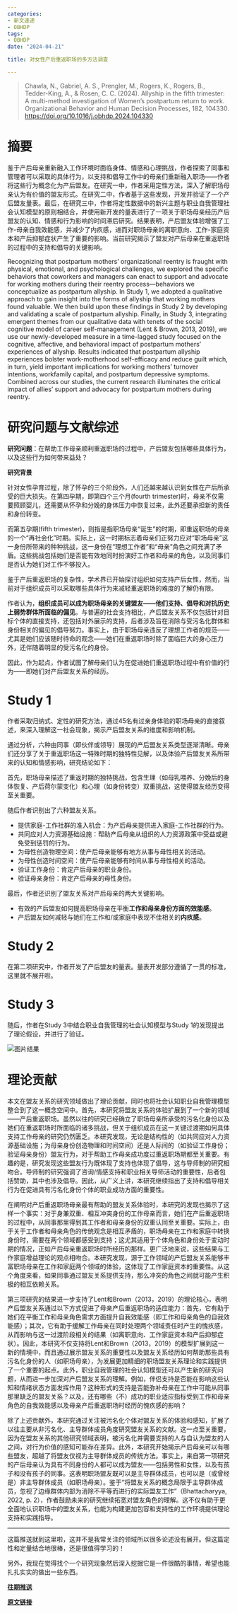 ```yaml
---
categories:
- 新文速递
- OBHDP
tags:
- OBHDP
date: "2024-04-21"

title: 对女性产后重返职场的多方法调查

---
```


> Chawla, N., Gabriel, A. S., Prengler, M., Rogers, K., Rogers, B., Tedder-King, A., & Rosen, C. C. (2024). Allyship in the fifth trimester: A multi-method investigation of Women’s postpartum return to work. Organizational Behavior and Human Decision Processes, 182, 104330. https://doi.org/10.1016/j.obhdp.2024.104330

<!--more-->

# **摘要**

鉴于产后母亲重新融入工作环境时面临身体、情感和心理挑战，作者探索了同事和管理者可以采取的具体行为，以支持和倡导工作中的母亲们重新融入职场——作者将这些行为概念化为产后盟友。在研究一中，作者采用定性方法，深入了解职场母亲认为有价值的盟友形式。在研究二中，作者基于这些发现，开发并验证了一个产后盟友量表。最后，在研究三中，作者将定性数据中的新兴主题与职业自我管理社会认知模型的原则相结合，并使用新开发的量表进行了一项关于职场母亲经历产后盟友的认知、情感和行为影响的时间滞后研究。结果表明，产后盟友体验增强了工作-母亲自我效能感，并减少了内疚感，进而对职场母亲的离职意向、工作-家庭资本和产后抑郁症状产生了重要的影响。当前研究揭示了盟友对产后母亲在重返职场的过程中的支持和倡导的关键影响。

Recognizing that postpartum mothers’ organizational reentry is fraught with physical, emotional, and psychological challenges, we explored the specific behaviors that coworkers and managers can enact to support and advocate for working mothers during their reentry process—behaviors we conceptualize as postpartum allyship. In Study 1, we adopted a qualitative approach to gain insight into the forms of allyship that working mothers found valuable. We then build upon these findings in Study 2 by developing and validating a scale of postpartum allyship. Finally, in Study 3, integrating emergent themes from our qualitative data with tenets of the social cognitive model of career self-management (Lent & Brown, 2013, 2019), we use our newly-developed measure in a time-lagged study focused on the cognitive, affective, and behavioral impact of postpartum mothers’ experiences of allyship. Results indicated that postpartum allyship experiences bolster work-motherhood self-efficacy and reduce guilt which, in turn, yield important implications for working mothers’ turnover intentions, workfamily capital, and postpartum depressive symptoms. Combined across our studies, the current research illuminates the critical impact of allies’ support and advocacy for postpartum mothers during reentry.

# **研究问题与文献综述**

**研究问题**：在帮助工作母亲顺利重返职场的过程中，产后盟友包括哪些具体行为，以及这些行为如何带来益处？

**研究背景**

针对女性孕育过程，除了怀孕的三个阶段外，人们还越来越认识到女性在产后所承受的巨大损失。在第四孕期，即第四个三个月(fourth trimester)时，母亲不仅需要照顾婴儿，还需要从怀孕和分娩的身体压力中恢复过来，此外还要承担新的责任和身份转变。

而第五孕期(fifth trimester)，则指是指职场母亲“诞生”的时期，即重返职场的母亲的一个“再社会化”时期。实际上，这一时期标志着母亲们正努力应对“职场母亲”这一身份所带来的种种挑战，这一身份在“理想工作者”和“母亲”角色之间充满了矛盾。这些挑战包括她们是否能有效地同时扮演好工作者和母亲的角色，以及同事们是否认为她们对工作不够投入。

鉴于产后重返职场的复杂性，学术界已开始探讨组织如何支持产后女性，然而，当前对于组织成员可以采取哪些具体行为来减轻重返职场的难度的了解仍有限。

作者认为，**组织成员可以成为职场母亲的关键盟友——他们支持、倡导和对抗历史上弱势群体所面临的偏见**。与普遍的社会支持相比，产后盟友关系不仅包括针对目标个体的直接支持，还包括对外展示的支持，后者涉及旨在消除与受污名化群体和身份相关的偏见的倡导努力。事实上，由于职场母亲违反了理想工作者的规范——尤其是她们应该随时待命的观念——她们在重返职场时除了面临巨大的身心压力外，还伴随着明显的受污名化的身份。

因此，作为起点，作者试图了解母亲们认为在促进她们重返职场过程中有价值的行为——即她们对产后盟友关系的经历。

# **Study 1**

作者采取归纳式、定性的研究方法，通过45名有过亲身体验的职场母亲的直接叙述，来深入理解这一社会现象，揭示产后盟友关系的维度和影响机制。

通过分析，六种由同事（即伙伴或领导）展现的产后盟友关系类型逐渐清晰。母亲们还分享了关于重返职场这一特殊时期的独特性见解，以及体验产后盟友关系所带来的认知和情感影响，研究结论如下：

首先，职场母亲描述了重返时期的独特挑战，包含生理（如母乳喂养、分娩后的身体恢复、产后荷尔蒙变化）和心理（如身份转变）双重挑战，这使得盟友经历变得至关重要。

随后作者识别出了六种盟友关系。

- 提供家庭-工作社群的准入机会：为产后母亲提供进入家庭-工作社群的行为。
- 共同应对人力资源基础设施：帮助产后母亲从组织的人力资源政策中受益或避免受到惩罚的行为。
- 为母性创造物理空间：使产后母亲能够有地方从事与母性相关的活动。
- 为母性创造时间空间：使产后母亲能够有时间从事与母性相关的活动。
- 验证工作身份：肯定产后母亲的职业身份。
- 验证母亲身份：肯定产后母亲的母性身份。

最后，作者还识别了盟友关系对产后母亲的两大关键影响。

- 有效的产后盟友如何提高职场母亲在平衡**工作和母亲身份方面的效能感**。
- 产后盟友如何减轻与她们在工作和/或家庭中表现不佳相关的**内疚感**。

# **Study 2**

在第二项研究中，作者开发了产后盟友的量表。量表开发部分遵循了一贯的标准，这里就不展开啦。

# **Study 3**

随后，作者在Study 3中结合职业自我管理的社会认知模型与Study 1的发现提出了理论假设，并进行了验证。

![图片](https://tie-1315290370.cos.ap-beijing.myqcloud.com/Paper/202405081725712.webp)结果

# **理论贡献**

本文在盟友关系的研究领域做出了理论贡献，同时也将社会认知职业自我管理模型整合到了这一概念空间中。首先，本研究将盟友关系的体验扩展到了一个新的领域——产后重返职场。虽然以往的研究已经确立了职场母亲所承受的污名化身份以及她们在重返职场时所面临的诸多挑战，但关于组织成员在这一关键过渡期如何具体支持工作母亲的研究仍然匮乏。本研究发现，无论是结构性的（如共同应对人力资源基础设施；为母亲身份创造物理和时间空间）还是人际间的（如验证工作身份；验证母亲身份）盟友行为，对于帮助工作母亲成功度过重返职场期都至关重要。有趣的是，研究发现这些盟友行为既体现了支持也体现了倡导，这与导师制的研究相吻合。导师制的研究强调了咨询/情感支持和职业相关导师活动的重要性，后者包括赞助，其中也涉及倡导。因此，从广义上讲，本研究继续指出了支持和倡导相关行为在促进具有污名化身份个体的职业成功方面的重要性。

在阐明对产后重返职场母亲最有帮助的盟友关系体验时，本研究的发现也揭示了这样一个事实：对于身兼双重、相互冲突身份的工作母亲而言，她们在产后重返职场的过程中，从同事那里得到其工作者和母亲身份的双重认同至关重要。实际上，由于关于工作者和母亲角色的传统观念是相互矛盾的，职场母亲在工作和家庭中转换身份时，需要在两个领域都感受到支持；这尤其适用于个体角色和身份处于变动时期的情况，正如产后母亲重返职场时所经历的那样。更广泛地来说，这些结果与工作家庭增益理论的观点相吻合。本研究发现，源于工作领域的产后盟友关系能够丰富职场母亲在工作和家庭两个领域的体验，这体现了工作家庭资本的重要性。从这个角度来看，如果同事通过盟友关系提供支持，那么冲突的角色之间就可能产生积极的相互依赖关系。

第三项研究的结果进一步支持了Lent和Brown（2013，2019）的理论核心，表明产后盟友关系通过以下方式促进了母亲产后重返职场的适应能力：首先，它有助于她们在平衡工作和母亲角色需求方面提升自我效能感（即工作和母亲角色的自我效能感）；其次，它有助于缓解工作母亲在同时处理两个领域责任时产生的愧疚感，从而影响与这一过渡阶段相关的结果（如离职意向、工作家庭资本和产后抑郁症状）。因此，本研究不仅支持将Lent和Brown（2013，2019）的模型扩展到这一新的情境中，而且通过展示盟友关系的重要性以及盟友关系经历如何帮助那些具有污名化身份的人（如职场母亲），为发展更加精细的职场盟友关系理论和实践提供了一个重要的起点。此外，职业自我管理的社会认知模型还可以产生新的研究问题，从而进一步加深对产后盟友关系的理解。例如，伴侣支持是否能在影响这些认知和情绪状态方面发挥作用？这种形式的支持是否能弥补母亲在工作中可能从同事那里缺乏的盟友关系？以及，还有哪些（不）成功的职业适应指标受到工作和母亲角色的自我效能感以及母亲产后重返职场时经历的愧疚感的影响？

除了上述贡献外，本研究通过关注被污名化个体对盟友关系的体验和感知，扩展了以往主要从非污名化、主导群体成员角度研究盟友关系的文献。这一点至关重要，因为在盟友关系的其他研究领域表明，被污名化并需要支持的人与自认为盟友的人之间，对行为价值的感知可能存在差异。此外，本研究开始揭示产后母亲可以有哪些盟友，超越了将盟友仅视为主导群体成员的传统方法。事实上，来自第一项研究的产后母亲认为具有不同身份的人都可以成为盟友——包括男性和女性，以及有孩子和没有孩子的同事。这表明职场盟友既可以是主导群体成员，也可以是（或曾经是）非主导群体成员（如职场母亲）。鉴于“将盟友关系的概念局限于主导群体成员，忽视了边缘群体内部为消除不平等而进行的实际盟友工作”（Bhattacharyya, 2022, p. 2），作者鼓励未来的研究继续拓宽对盟友角色的理解。这不仅有助于更全面地认识职场中的盟友关系，也能为构建更加包容和支持性的工作环境提供理论支持和实践指导。

------

这篇推送就到这里啦，这并不是我常关注的领域所以很多论述没有展开。但这篇定性和定量结合地很棒，还是很值得学习的！

另外，我现在觉得找个一个研究现象然后深入挖掘它是一件很酷的事情，希望也能扎扎实实的做出一些东西。

[**往期推送**](https://mp.weixin.qq.com/s?__biz=MzIwMDk1OTM2OQ==&mid=2247488061&idx=1&sn=263c0515643b654b4e48872ec32c1fff&chksm=96f466dba183efcd3c375c7ed27271fa935ddcbdb7f25974c3b3c60ad8da454c6e6839603f97&token=1747323943&lang=zh_CN&scene=21#wechat_redirect)

[**原文链接**](https://mp.weixin.qq.com/s?__biz=MzIwMDk1OTM2OQ==&mid=2247489951&idx=1&sn=c3bc365306ef4e6f3844f2426ae8d56a&chksm=96f46d79a183e46fb14ff51e76df77019be8712a53a2fa7fb54c3941902c776f755f2f68d5fd&token=1196254521&lang=zh_CN#rd)

